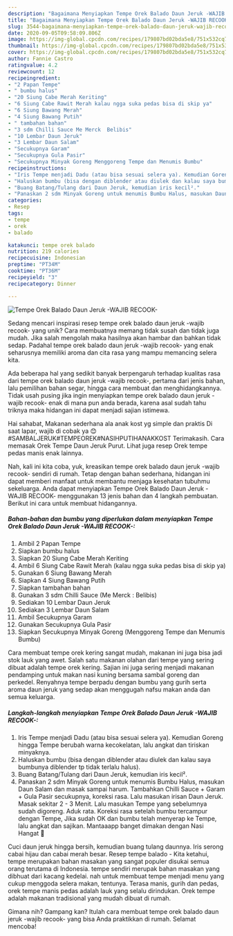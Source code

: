 ```yaml
---
description: "Bagaimana Menyiapkan Tempe Orek Balado Daun Jeruk -WAJIB RECOOK- yang Enak"
title: "Bagaimana Menyiapkan Tempe Orek Balado Daun Jeruk -WAJIB RECOOK- yang Enak"
slug: 3544-bagaimana-menyiapkan-tempe-orek-balado-daun-jeruk-wajib-recook-yang-enak
date: 2020-09-05T09:58:09.806Z
image: https://img-global.cpcdn.com/recipes/179807bd02bda5e8/751x532cq70/tempe-orek-balado-daun-jeruk-wajib-recook-foto-resep-utama.jpg
thumbnail: https://img-global.cpcdn.com/recipes/179807bd02bda5e8/751x532cq70/tempe-orek-balado-daun-jeruk-wajib-recook-foto-resep-utama.jpg
cover: https://img-global.cpcdn.com/recipes/179807bd02bda5e8/751x532cq70/tempe-orek-balado-daun-jeruk-wajib-recook-foto-resep-utama.jpg
author: Fannie Castro
ratingvalue: 4.2
reviewcount: 12
recipeingredient:
- "2 Papan Tempe"
- " bumbu halus"
- "20 Siung Cabe Merah Keriting"
- "6 Siung Cabe Rawit Merah kalau ngga suka pedas bisa di skip ya"
- "6 Siung Bawang Merah"
- "4 Siung Bawang Putih"
- " tambahan bahan"
- "3 sdm Chilli Sauce Me Merck  Belibis"
- "10 Lembar Daun Jeruk"
- "3 Lembar Daun Salam"
- "Secukupnya Garam"
- "Secukupnya Gula Pasir"
- "Secukupnya Minyak Goreng Menggoreng Tempe dan Menumis Bumbu"
recipeinstructions:
- "Iris Tempe menjadi Dadu (atau bisa sesuai selera ya). Kemudian Goreng hingga Tempe berubah warna kecokelatan, lalu angkat dan tiriskan minyaknya."
- "Haluskan bumbu (bisa dengan diblender atau diulek dan kalau saya bumbunya diblender tp tidak terlalu halus)."
- "Buang Batang/Tulang dari Daun Jeruk, kemudian iris kecil²."
- "Panaskan 2 sdm Minyak Goreng untuk menumis Bumbu Halus, masukan Daun Salam dan masak sampai harum. Tambahkan Chilli Sauce + Garam + Gula Pasir secukupnya, koreksi rasa. Lalu masukan irisan Daun Jeruk. Masak sekitar 2 - 3 Menit. Lalu masukan Tempe yang sebelumnya sudah digoreng. Aduk rata. Koreksi rasa setelah bumbu tercampur dengan Tempe, Jika sudah OK dan bumbu telah menyerap ke Tempe, lalu angkat dan sajikan. Mantaaapp banget dimakan dengan Nasi Hangat 🤩"
categories:
- Resep
tags:
- tempe
- orek
- balado

katakunci: tempe orek balado 
nutrition: 219 calories
recipecuisine: Indonesian
preptime: "PT34M"
cooktime: "PT36M"
recipeyield: "3"
recipecategory: Dinner

---
```



![Tempe Orek Balado Daun Jeruk -WAJIB RECOOK-](https://img-global.cpcdn.com/recipes/179807bd02bda5e8/751x532cq70/tempe-orek-balado-daun-jeruk-wajib-recook-foto-resep-utama.jpg)

Sedang mencari inspirasi resep tempe orek balado daun jeruk -wajib recook- yang unik? Cara membuatnya memang tidak susah dan tidak juga mudah. Jika salah mengolah maka hasilnya akan hambar dan bahkan tidak sedap. Padahal tempe orek balado daun jeruk -wajib recook- yang enak seharusnya memiliki aroma dan cita rasa yang mampu memancing selera kita.

Ada beberapa hal yang sedikit banyak berpengaruh terhadap kualitas rasa dari tempe orek balado daun jeruk -wajib recook-, pertama dari jenis bahan, lalu pemilihan bahan segar, hingga cara membuat dan menghidangkannya. Tidak usah pusing jika ingin menyiapkan tempe orek balado daun jeruk -wajib recook- enak di mana pun anda berada, karena asal sudah tahu triknya maka hidangan ini dapat menjadi sajian istimewa.

Hai sahabat, Makanan sederhana ala anak kost yg simple dan praktis Di saat lapar, wajib di cobak ya 😊 #SAMBALJERUK#TEMPEOREK#NASIHPUTIHANAKKOST Terimakasih. Cara memasak Orek Tempe Daun Jeruk Purut. Lihat juga resep Orek tempe pedas manis enak lainnya.


Nah, kali ini kita coba, yuk, kreasikan tempe orek balado daun jeruk -wajib recook- sendiri di rumah. Tetap dengan bahan sederhana, hidangan ini dapat memberi manfaat untuk membantu menjaga kesehatan tubuhmu sekeluarga. Anda dapat menyiapkan Tempe Orek Balado Daun Jeruk -WAJIB RECOOK- menggunakan 13 jenis bahan dan 4 langkah pembuatan. Berikut ini cara untuk membuat hidangannya.

<!--inarticleads1-->

##### Bahan-bahan dan bumbu yang diperlukan dalam menyiapkan Tempe Orek Balado Daun Jeruk -WAJIB RECOOK-:

1. Ambil 2 Papan Tempe
1. Siapkan  bumbu halus
1. Siapkan 20 Siung Cabe Merah Keriting
1. Ambil 6 Siung Cabe Rawit Merah (kalau ngga suka pedas bisa di skip ya)
1. Gunakan 6 Siung Bawang Merah
1. Siapkan 4 Siung Bawang Putih
1. Siapkan  tambahan bahan
1. Gunakan 3 sdm Chilli Sauce (Me Merck : Belibis)
1. Sediakan 10 Lembar Daun Jeruk
1. Sediakan 3 Lembar Daun Salam
1. Ambil Secukupnya Garam
1. Gunakan Secukupnya Gula Pasir
1. Siapkan Secukupnya Minyak Goreng (Menggoreng Tempe dan Menumis Bumbu)


Cara membuat tempe orek kering sangat mudah, makanan ini juga bisa jadi stok lauk yang awet. Salah satu makanan olahan dari tempe yang sering dibuat adalah tempe orek kering. Sajian ini juga sering menjadi makanan pendamping untuk makan nasi kuning bersama sambal goreng dan perkedel. Renyahnya tempe berpadu dengan bumbu yang gurih serta aroma daun jeruk yang sedap akan menggugah nafsu makan anda dan semua keluarga. 

<!--inarticleads2-->

##### Langkah-langkah menyiapkan Tempe Orek Balado Daun Jeruk -WAJIB RECOOK-:

1. Iris Tempe menjadi Dadu (atau bisa sesuai selera ya). Kemudian Goreng hingga Tempe berubah warna kecokelatan, lalu angkat dan tiriskan minyaknya.
1. Haluskan bumbu (bisa dengan diblender atau diulek dan kalau saya bumbunya diblender tp tidak terlalu halus).
1. Buang Batang/Tulang dari Daun Jeruk, kemudian iris kecil².
1. Panaskan 2 sdm Minyak Goreng untuk menumis Bumbu Halus, masukan Daun Salam dan masak sampai harum. Tambahkan Chilli Sauce + Garam + Gula Pasir secukupnya, koreksi rasa. Lalu masukan irisan Daun Jeruk. Masak sekitar 2 - 3 Menit. Lalu masukan Tempe yang sebelumnya sudah digoreng. Aduk rata. Koreksi rasa setelah bumbu tercampur dengan Tempe, Jika sudah OK dan bumbu telah menyerap ke Tempe, lalu angkat dan sajikan. Mantaaapp banget dimakan dengan Nasi Hangat 🤩


Cuci daun jeruk hingga bersih, kemudian buang tulang daunnya. Iris serong cabai hijau dan cabai merah besar. Resep tempe balado - Kita ketahui, tempe merupakan bahan masakan yang sangat populer disukai semua orang terutama di Indonesia. tempe sendiri merupak bahan masakan yang dibhuat dari kacang kedelai. nah untuk membuat tempe menjadi menu yang cukup menggoda selera makan, tentunya. Terasa manis, gurih dan pedas, orek tempe manis pedas adalah lauk yang selalu dirindukan. Orek tempe adalah makanan tradisional yang mudah dibuat di rumah. 

Gimana nih? Gampang kan? Itulah cara membuat tempe orek balado daun jeruk -wajib recook- yang bisa Anda praktikkan di rumah. Selamat mencoba!
